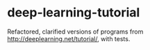 deep-learning-tutorial
======================

Refactored, clarified versions of programs from http://deeplearning.net/tutorial/, with tests.
